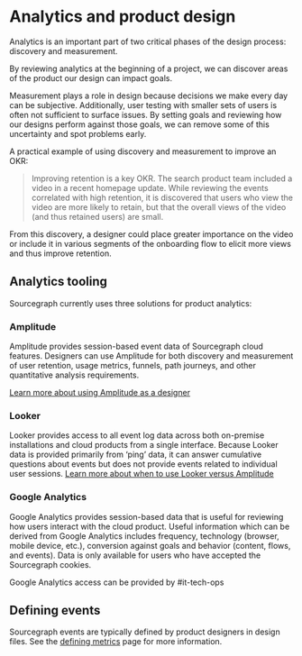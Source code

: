 # Analytics and product design

Analytics is an important part of two critical phases of the design process: discovery and measurement.

By reviewing analytics at the beginning of a project, we can discover areas of the product our design can impact goals.

Measurement plays a role in design because decisions we make every day can be subjective. Additionally, user testing with smaller sets of users is often not sufficient to surface issues. By setting goals and reviewing how our designs perform against those goals, we can remove some of this uncertainty and spot problems early.

A practical example of using discovery and measurement to improve an OKR:

> Improving retention is a key OKR. The search product team included a video in a recent homepage update. While reviewing the events correlated with high retention, it is discovered that users who view the video are more likely to retain, but that the overall views of the video (and thus retained users) are small.

From this discovery, a designer could place greater importance on the video or include it in various segments of the onboarding flow to elicit more views and thus improve retention.

## Analytics tooling

Sourcegraph currently uses three solutions for product analytics:

### Amplitude

Amplitude provides session-based event data of Sourcegraph cloud features. Designers can use Amplitude for both discovery and measurement of user retention, usage metrics, funnels, path journeys, and other quantitative analysis requirements.

[Learn more about using Amplitude as a designer](./amplitude-for-designers.md)

### Looker

Looker provides access to all event log data across both on-premise installations and cloud products from a single interface. Because Looker data is provided primarily from ‘ping’ data, it can answer cumulative questions about events but does not provide events related to individual user sessions.
[Learn more about when to use Looker versus Amplitude](../../../bizops/amplitude.md#what-is-in-looker-vs-amplitude)

### Google Analytics

Google Analytics provides session-based data that is useful for reviewing how users interact with the cloud product. Useful information which can be derived from Google Analytics includes frequency, technology (browser, mobile device, etc.), conversion against goals and behavior (content, flows, and events). Data is only available for users who have accepted the Sourcegraph cookies.

Google Analytics access can be provided by #it-tech-ops

## Defining events

Sourcegraph events are typically defined by product designers in design files. See the [defining metrics](./defining-metrics.md) page for more information.
